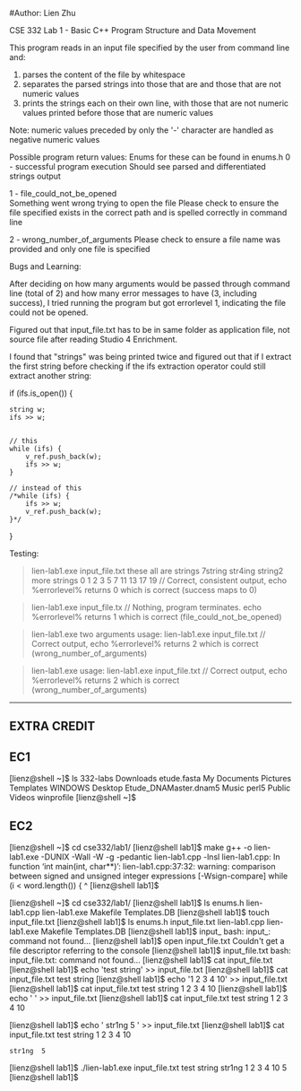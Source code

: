 
#Author: Lien Zhu

CSE 332 Lab 1 - Basic C++ Program Structure and Data Movement

This program reads in an input file specified by the user from command line and:
1. parses the content of the file by whitespace
2. separates the parsed strings into those that are and those that are not numeric values
3. prints the strings each on their own line, with those that are not numeric values printed before those that are numeric values

Note: numeric values preceded by only the '-' character are handled as negative numeric values


Possible program return values:
Enums for these can be found in enums.h
0 - successful program execution
    Should see parsed and differentiated strings output

1 - file_could_not_be_opened   
    Something went wrong trying to open the file 
    Please check to ensure the file specified exists in the correct path and is spelled correctly in command line
    
2 - wrong_number_of_arguments
    Please check to ensure a file name was provided and only one file is specified


Bugs and Learning:

After deciding on how many arguments would be passed through command line (total of 2) and how many 
error messages to have (3, including success), I tried running the program 
but got errorlevel 1, indicating the file could not be opened.

Figured out that input_file.txt has to be in same folder as application file, not source file after reading Studio 4 Enrichment.


I found that "strings" was being printed twice and figured out that if I extract the first string before checking 
if the ifs extraction operator could still extract another string:

if (ifs.is_open()) {
        
    string w;
    ifs >> w;
    
    
    // this 
    while (ifs) {
        v_ref.push_back(w);
        ifs >> w;
    }

    // instead of this    
    /*while (ifs) {
        ifs >> w;
        v_ref.push_back(w);
    }*/
}


Testing:

>lien-lab1.exe input_file.txt
these
all
are
strings
7string
str4ing
string2
more
strings
0
1
2
3
5
7
11
13
17
19
// Correct, consistent output, echo %errorlevel% returns 0 which is correct (success maps to 0)

>lien-lab1.exe input_file.tx
// Nothing, program terminates. echo %errorlevel% returns 1 which is correct (file_could_not_be_opened)

>lien-lab1.exe two arguments
usage: lien-lab1.exe input_file.txt
// Correct output, echo %errorlevel% returns 2 which is correct (wrong_number_of_arguments)

>lien-lab1.exe 
usage: lien-lab1.exe input_file.txt
// Correct output, echo %errorlevel% returns 2 which is correct (wrong_number_of_arguments)


------------
EXTRA CREDIT
------------

EC1
---

[lienz@shell ~]$ ls
332-labs  Downloads              etude.fasta  My Documents  Pictures  Templates  WINDOWS
Desktop   Etude_DNAMaster.dnam5  Music        perl5         Public    Videos     winprofile
[lienz@shell ~]$


EC2
---

[lienz@shell ~]$ cd cse332/lab1/
[lienz@shell lab1]$ make
g++ -o lien-lab1.exe -DUNIX   -Wall -W -g -pedantic lien-lab1.cpp -lnsl
lien-lab1.cpp: In function ‘int main(int, char**)’:
lien-lab1.cpp:37:32: warning: comparison between signed and unsigned integer expressions [-Wsign-compare]
         while (i < word.length()) {
                                ^
[lienz@shell lab1]$



[lienz@shell ~]$ cd cse332/lab1/
[lienz@shell lab1]$ ls
enums.h  lien-lab1.cpp  lien-lab1.exe  Makefile  Templates.DB
[lienz@shell lab1]$ touch input_file.txt
[lienz@shell lab1]$ ls
enums.h  input_file.txt  lien-lab1.cpp  lien-lab1.exe  Makefile  Templates.DB
[lienz@shell lab1]$ input_
bash: input_: command not found...
[lienz@shell lab1]$ open input_file.txt
Couldn't get a file descriptor referring to the console
[lienz@shell lab1]$ input_file.txt
bash: input_file.txt: command not found...
[lienz@shell lab1]$ cat input_file.txt
[lienz@shell lab1]$ echo 'test string' >> input_file.txt
[lienz@shell lab1]$ cat input_file.txt
test string
[lienz@shell lab1]$ echo '1 2 3 4 10' >> input_file.txt
[lienz@shell lab1]$ cat input_file.txt
test string
1 2 3 4 10
[lienz@shell lab1]$ echo ' ' >> input_file.txt
[lienz@shell lab1]$ cat input_file.txt
test string
1 2 3 4 10

[lienz@shell lab1]$ echo '    str1ng  5 ' >> input_file.txt
[lienz@shell lab1]$ cat input_file.txt
test string
1 2 3 4 10

    str1ng  5
[lienz@shell lab1]$ ./lien-lab1.exe input_file.txt
test
string
str1ng
1
2
3
4
10
5
[lienz@shell lab1]$

